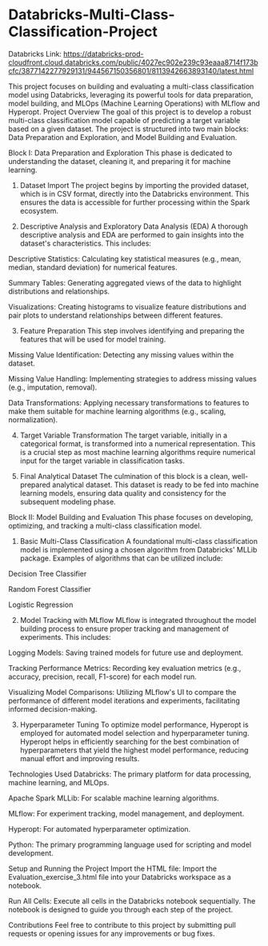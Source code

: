 # Databricks-Multi-Class-Classification-Project
Databricks Link: https://databricks-prod-cloudfront.cloud.databricks.com/public/4027ec902e239c93eaaa8714f173bcfc/3877142277929131/944567150356801/8113942663893140/latest.html

This project focuses on building and evaluating a multi-class classification model using Databricks, leveraging its powerful tools for data preparation, model building, and MLOps (Machine Learning Operations) with MLflow and Hyperopt.
Project Overview
The goal of this project is to develop a robust multi-class classification model capable of predicting a target variable based on a given dataset. The project is structured into two main blocks: Data Preparation and Exploration, and Model Building and Evaluation.

Block I: Data Preparation and Exploration
This phase is dedicated to understanding the dataset, cleaning it, and preparing it for machine learning.

1. Dataset Import
The project begins by importing the provided dataset, which is in CSV format, directly into the Databricks environment. This ensures the data is accessible for further processing within the Spark ecosystem.

2. Descriptive Analysis and Exploratory Data Analysis (EDA)
A thorough descriptive analysis and EDA are performed to gain insights into the dataset's characteristics. This includes:

Descriptive Statistics: Calculating key statistical measures (e.g., mean, median, standard deviation) for numerical features.

Summary Tables: Generating aggregated views of the data to highlight distributions and relationships.

Visualizations: Creating histograms to visualize feature distributions and pair plots to understand relationships between different features.

3. Feature Preparation
This step involves identifying and preparing the features that will be used for model training.

Missing Value Identification: Detecting any missing values within the dataset.

Missing Value Handling: Implementing strategies to address missing values (e.g., imputation, removal).

Data Transformations: Applying necessary transformations to features to make them suitable for machine learning algorithms (e.g., scaling, normalization).

4. Target Variable Transformation
The target variable, initially in a categorical format, is transformed into a numerical representation. This is a crucial step as most machine learning algorithms require numerical input for the target variable in classification tasks.

5. Final Analytical Dataset
The culmination of this block is a clean, well-prepared analytical dataset. This dataset is ready to be fed into machine learning models, ensuring data quality and consistency for the subsequent modeling phase.

Block II: Model Building and Evaluation
This phase focuses on developing, optimizing, and tracking a multi-class classification model.

1. Basic Multi-Class Classification
A foundational multi-class classification model is implemented using a chosen algorithm from Databricks' MLLib package. Examples of algorithms that can be utilized include:

Decision Tree Classifier

Random Forest Classifier

Logistic Regression

2. Model Tracking with MLflow
MLflow is integrated throughout the model building process to ensure proper tracking and management of experiments. This includes:

Logging Models: Saving trained models for future use and deployment.

Tracking Performance Metrics: Recording key evaluation metrics (e.g., accuracy, precision, recall, F1-score) for each model run.

Visualizing Model Comparisons: Utilizing MLflow's UI to compare the performance of different model iterations and experiments, facilitating informed decision-making.

3. Hyperparameter Tuning
To optimize model performance, Hyperopt is employed for automated model selection and hyperparameter tuning. Hyperopt helps in efficiently searching for the best combination of hyperparameters that yield the highest model performance, reducing manual effort and improving results.

Technologies Used
Databricks: The primary platform for data processing, machine learning, and MLOps.

Apache Spark MLLib: For scalable machine learning algorithms.

MLflow: For experiment tracking, model management, and deployment.

Hyperopt: For automated hyperparameter optimization.

Python: The primary programming language used for scripting and model development.

Setup and Running the Project
Import the HTML file: Import the Evaluation_exercise_3.html file into your Databricks workspace as a notebook.

Run All Cells: Execute all cells in the Databricks notebook sequentially. The notebook is designed to guide you through each step of the project.

Contributions
Feel free to contribute to this project by submitting pull requests or opening issues for any improvements or bug fixes.
